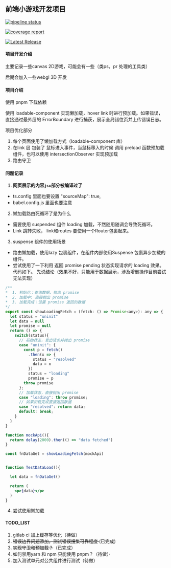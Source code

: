 ## 前端小游戏开发项目

[![pipeline status](https://gitlab.lazytoki.cn/Toki/Toki/badges/main/pipeline.svg)](https://gitlab.lazytoki.cn/Toki/Toki/-/commits/main)

[![coverage report](https://gitlab.lazytoki.cn/Toki/Toki/badges/main/coverage.svg)](https://gitlab.lazytoki.cn/Toki/Toki/-/commits/main)

[![Latest Release](https://gitlab.lazytoki.cn/Toki/Toki/-/badges/release.svg)](https://gitlab.lazytoki.cn/Toki/Toki/-/releases)
#### 项目开发介绍
主要记录一些canvas 2D游戏，可能会有一些（类ps，pr 处理的工具类）

后期会加入一些webgl 3D 开发


#### 项目介绍

使用 pnpm 下载依赖


使用 loadable-component 实现懒加载，hover link 时进行预加载。如果错误，直接通过最外层的 ErrorBoundary 进行捕获，展示全局错位页并上传错误日志。





项目优化部分
1. 每个页面使用了懒加载方式（loadable-component 库）
2. 在link 层 包装了 鼠标进入事件，当鼠标移入的时候 调用 preload 函数预加载组件，也可以使用 intersectionObserver 实现预加载
3. 路由守卫



####  问题记录
1. **网页展示的内容`jsx`部分被编译过了** 
  - ts.config 里面也要设置  "sourceMap": true,
  - babel.config.js 里面也要注意
2. 懒加载路由死循环了是为什么
  - 需要使用 suspended 组件 loading 加载，不然随用随调会导致死循环。
  - Link 跳转失败， link和routes 要使用一个Router包裹起来。
3. suspense 组件的使用场景
  - 路由懒加载，使用lazy 包裹组件，在组件内部使用Suspense 包裹异步加载的组件。
  - 尝试使用了一下利用 返回 promise pending 状态实现请求的 loading 效果。代码如下。
    先说结论（效果不好，只能用于数据展示，涉及增删操作目前尝试无法实现）
  ```jsx
  /**
  *  1. 初始化：查询数据，抛出 promise
  *  2. 加载中: 直接抛出 promise
  *  3. 加载完成：设置 promise 返回的数据
  */
  export const showLoadingFetch = (fetch: () => Promise<any>): any => {
    let status = "uninit"
    let data = null
    let promise = null
    return () => {
      switch(status){
        // 初始状态，发出请求并抛出 promise
        case "uninit": {
          const p = fetch()
            .then(x => {
              status = "resolved"
              data = x
            })
            status = "loading"
            promise = p
          throw promise
        };
        // 加载状态，直接抛出 promise
        case "loading": throw promise;
        // 如果加载完成直接返回数据
        case "resolved": return data;
        default: break;
      }
    }
  }

  function mockApi(){
    return delay(2000).then(() => "data fetched")
  }

  const fnDataGet = showLoadingFetch(mockApi)


  function TestDataLoad(){

    let data = fnDataGet()

    return (
      <p>{data}</p>
    )
  }
  ```
4. 尝试使用懒加载


#### TODO_LIST
1. gitlab ci 加上缓存等优化（待做）
2. <del>错误边界问题添加，测试错误搜集可靠程度 </del>(已完成)
3. <del>实现守卫和预加载？</del>（已完成）
4. 如何禁用yarn 和 npm 只能使用 pnpm？（待做）·
5. 加入测试单元对公共组件进行测试（待做）